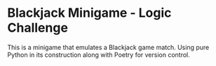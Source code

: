 # Blackjack Minigame - Logic Challenge

This is a minigame that emulates a Blackjack game match.
Using pure Python in its construction along with Poetry for version control.



